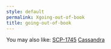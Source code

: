 ```yaml
---
style: default
permalink: Xgoing-out-of-book
title: going-out-of-book
---
```

You may also like:
[SCP-1745](http://scp-wiki.net/scp-1745)
[Cassandra](http://scp-wiki.net/cassandra)